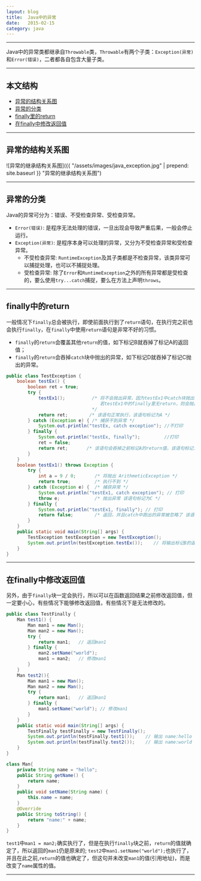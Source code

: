 ```yaml
---
layout: blog
title:  Java中的异常
date:   2015-02-15 
category: java  
---
```



*****

Java中的异常类都继承自`Throwable`类，`Throwable`有两个子类：`Exception(异常)`和`Error(错误)`，二者都各自包含大量子类。

*****
## 本文结构

* [异常的结构关系图](#structure)
* [异常的分类](#exception)
* [finally里的return](#return)
* [在finally中修改返回值](#finally)


*****

<h2 id="structure"> 异常的结构关系图 </h2>

![异常的继承结构关系图]({{ "/assets/images/java_exception.jpg"  | prepend: site.baseurl }} "异常的继承结构关系图")

*****

<h2 id="exception"> 异常的分类 </h2>

Java的异常可分为：错误、不受检查异常、受检查异常。

* `Error(错误)`: 是程序无法处理的错误，一旦出现会导致严重后果，一般会停止运行。
* `Exception(异常)`: 是程序本身可以处理的异常，又分为不受检查异常和受检查异常。
  * 不受检查异常: `RuntimeException`及其子类都是不检查异常，该类异常可以捕捉处理，也可以不捕捉处理。
  * 受检查异常: 除了`Error`和`RuntimeException`之外的所有异常都是受检查的，要么使用`try...catch`捕捉，要么在方法上声明`throws`。

*****

<h2 id="return"> finally中的return </h2>

一般情况下`finally`总会被执行，即使前面执行到了`return`语句，在执行完之前也会执行`finally`，在`finally`中使用`return`语句是非常不好的习惯。

* `finally`的`return`会覆盖其他`return`的值，如下标记B就吞掉了标记A的返回值；
* `finally`的`return`会吞掉`catch`块中抛出的异常，如下标记D就吞掉了标记C抛出的异常。

```java
public class TestException {
    boolean testEx() {
        boolean ret = true;
        try {
            testEx1();          /* 将不会抛出异常，因为testEx1中catch块抛出的异常被finally里的return吞掉了；
                                   若testEx1中的finally里无return，则会抛出异常
                                */
            return ret;        /* 该语句正常执行，该语句标记为A */
        } catch (Exception e) { /* 捕获不到异常 */
            System.out.println("testEx, catch exception"); //不打印
        } finally {
            System.out.println("testEx, finally");         //打印
            ret = false;
            return ret;       /* 该语句会吞掉之前标记A的return值，该语句标记为B */
        }
    }
    boolean testEx1() throws Exception {
        try {
            int a = 9 / 0;       /* 将抛出 ArithmeticException */
            return true;         /* 执行不到 */
        } catch (Exception e) {  /* 捕获异常 */
            System.out.println("testEx1, catch exception"); // 打印
            throw e;             /* 抛出异常 该语句标记为C */
        } finally {
            System.out.println("testEx1, finally"); // 打印
            return false;        /* 返回，并且catch中跑出的异常被忽略了 该语句标记为D */
        }
    }
    public static void main(String[] args) {
        TestException testException = new TestException();
        System.out.println(testException.testEx());    // 将输出标记B的返回值: false
    }
}
```

*****

<h2 id="finally"> 在finally中修改返回值 </h2>

另外，由于`finally`块一定会执行，所以可以在函数返回结果之前修改返回值，但一定要小心，有些情况下能够修改返回值，有些情况下是无法修改的。

```java
public class TestFinally {
    Man test1() {
        Man man1 = new Man();
        Man man2 = new Man();
        try {
            return man1;   // 返回man1
        } finally {
            man2.setName("world");
            man1 = man2;   // 修改man1
        }
    }
    Man test2(){
        Man man1 = new Man();
        Man man2 = new Man();
        try {
            return man1;   // 返回man1
        } finally {
            man1.setName("world"); // 修改man1
        }
    }
    public static void main(String[] args) {
        TestFinally testFinally = new TestFinally();
        System.out.println(testFinally.test1());    // 输出 name:hello
        System.out.println(testFinally.test2());    // 输出 name:world
    }
}

class Man{
    private String name = "hello";
    public String getName() {
        return name;
    }
    public void setName(String name) {
        this.name = name;
    }
    @Override
    public String toString() {
        return "name:" + name;
    }
}
```
`test1`中`man1 = man2;`确实执行了，但是在执行`finally`块之前，`return`的值就确定了，所以返回的`man1`仍是原来的;
`test2`中`man1.setName("world");`也执行了，并且在此之前,`return`的值也确定了，但这句并未改变`man1`的值(引用地址)，而是改变了`name`属性的值。















*****
